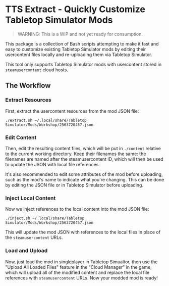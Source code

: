 # TTS Extract - Quickly Customize Tabletop Simulator Mods
> WARNING: This is a WIP and not yet ready for consumption.

This package is a collection of Bash scripts attempting to make it fast and
easy to customize existing Tabletop Simulator mods by editing their usercontent
files locally and re-uploading them via Tabletop Simulator.

This tool only supports Tabletop Simulator mods with usercontent stored in
`steamusercontent` cloud hosts.

## The Workflow
### Extract Resources
First, extract the usercontent resources from the mod JSON file:

```
./extract.sh ~/.local/share/Tabletop Simulator/Mods/Workshop/2563720457.json
```

### Edit Content
Then, edit the resulting content files, which will be put in `./content`
relative to the current working directory.  Keep their filenames the same: the
filenames are named after the steamusercontent ID, which will then be used to
update the JSON with local file references.

It's also recommended to edit some attributes of the mod before uploading,
such as the mod's name to indicate what you're changing.  This can be done
by editing the JSON file or in Tabletop Simulator before uploading.

### Inject Local Content
Now we inject references to the local content into the mod JSON file:

```
./inject.sh ~/.local/share/Tabletop Simulator/Mods/Workshop/2563720457.json
```

This will update the mod JSON with references to the local files in place
of the `steamusercontent` URLs.

### Load and Upload
Now, just load the mod in singleplayer in Tabletop Simualtor, then use the
"Upload All Loaded Files" feature in the "Cloud Manager" in the game, which will
upload all of the modified content and replace the local file references with
`steamusercontent` URLs.  Now your modded mod is ready!
